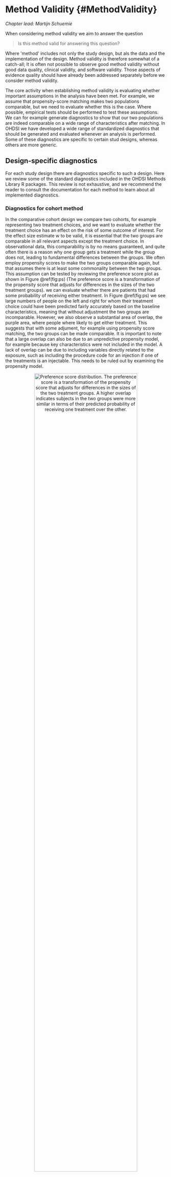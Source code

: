 # Method Validity {#MethodValidity}

*Chapter lead: Martijn Schuemie*

When considering method validity we aim to answer the question

> Is this method valid for answering this question?

Where 'method' includes not only the study design, but als the data and the implementation of the design. Method validity is therefore somewhat of a catch-all; It is often not possible to observe good method validity without good data quality, clinical validity, and software validity. Those aspects of evidence quality should have already been addressed separately before we consider method validity.

The core activity when establishing method validity is evaluating whether important assumptions in the analysis have been met. For example, we assume that propensity-score matching makes two populations comparable, but we need to evaluate whether this is the case. Where possible, empirical tests should be performed to test these assumptions. We can for example generate diagnostics to show that our two populations are indeed comparable on a wide range of characteristics after matching. In OHDSI we have developed a wide range of standardized diagnostics that should be generated and evaluated whenever an analysis is performed. Some of these diagnostics are specific to certain stud designs, whereas others are more generic.

## Design-specific diagnostics

For each study design there are diagnostics specific to such a design. Here we review some of the standard diagnostics included in the OHDSI Methods Library R packages. This review is not exhaustive, and we recommend the reader to consult the documentation for each method to learn about all implemented diagnostics. 

### Diagnostics for cohort method

In the comparative cohort design we compare two cohorts, for example representing two treatment choices, and we want to evaluate whether the treatment choice has an effect on the risk of some outcome of interest. For the effect size estimate w to be valid, it is essential that the two groups are comparable in all relevant aspects except the treatment choice. In observational data, this comparability is by no means guaranteed, and quite often there is a reason why one group gets a treatment while the group does not, leading to fundamental differences between the groups. We often employ propensity scores to make the two groups comparable again, but that assumes there is at least some commonality between the two groups. This assumption can be tested by reviewing the preference score plot as shown in Figure \@ref(fig:ps) (The preference score is a transformation of the propensity score that adjusts for differences in the sizes of the two treatment groups). we can evaluate whether there are patients that had some probability of receiving either treatment. In Figure \@ref(fig:ps) we see large numbers of people on the left and right for whom their treatment choice could have been predicted fairly accurately based on the baseline characteristics, meaning that without adjustment the two groups are incomparable. However, we also observe a substantial area of overlap, the purple area, where people where likely to get either treatment. This suggests that with some adjument, for example using propensity score matching, the two groups can be made comparable. It is important to note that a large overlap can also be due to an unpredictive propensity model, for example because key characteristics were not included in the model. A lack of overlap can be due to including variables directly related to the exposure, such as including the procedure code for an injection if one of the treatments is an injectable. This needs to be ruled out by examining the propensity model.

<div class="figure" style="text-align: center">
<img src="images/MethodValidity/ps.png" alt="Preference score distribution. The preference score is a transformation of the propensity score that adjusts for differences in the sizes of the two treatment groups. A higher overlap indicates subjects in the two groups were more similar in terms of their predicted probability of receiving one treatment over the other." width="80%" />
<p class="caption">(\#fig:ps)Preference score distribution. The preference score is a transformation of the propensity score that adjusts for differences in the sizes of the two treatment groups. A higher overlap indicates subjects in the two groups were more similar in terms of their predicted probability of receiving one treatment over the other.</p>
</div>

Once we believe there is some hope of making the two groups comparable, we need to evaluate whether we indeed succeed by examining a large number of baseline characteristics after adjustment. Figure \@ref(fig:balanceScatterplot) shows the absolute standardized difference of the mean between the two groups for a large number of covariates, both before and after matching on the propensity score. A rule-of-thumb that is often used is to consider any variabel with absolute standardized difference of the mean < 0.1 to be in balance. We see in Figure \@ref(fig:balanceScatterplot) that many covariates show imbalance before matching, but matching achieves balance on all covariates.

<div class="figure" style="text-align: center">
<img src="images/MethodValidity/balanceScatterplot.png" alt="Covariate balance before and after matching. Each dot represents the standardizes difference of means for a single covariate before and after matching on the propensity score. " width="60%" />
<p class="caption">(\#fig:balanceScatterplot)Covariate balance before and after matching. Each dot represents the standardizes difference of means for a single covariate before and after matching on the propensity score. </p>
</div>

### Diagnostics for SCCS

One assumption in the self-controlled case series (SCCS) design is that the end of observation is independent of the outcome. This assumption is often violated in the case of serious, potentially lethal, events such as myocardial infarction. We can evaluate whether the assumption holds by generating the plot shown in Figure \@ref(fig:timeToObsEnd), which shows a histograms of the time to obsevation period end for those that are censored, and those that uncensored. In our data we consider those whose observation period ends at the end date of data capture (the date when observation stopped for the entire data base, for example the date of extraction, or the study end date) to be uncensored, and all others to be censored. In Figure \@ref(fig:timeToObsEnd) we see only minor differences between the two distributions, suggesting our assumptions holds.

<div class="figure" style="text-align: center">
<img src="images/MethodValidity/timeToObsEnd.png" alt="Time to observation end for those that are censored, and those that uncensored." width="100%" />
<p class="caption">(\#fig:timeToObsEnd)Time to observation end for those that are censored, and those that uncensored.</p>
</div>

## Diagnostics for all estimation

Some diagnostics are applicable for all population-level estimation studies. These require the inclusion of control hypotheses, research questions where the answer is already known. We can then evaluate whether our design produces results in line with the truth. Controls can be divided into negative controls and positive controls.

### Negative and positive controls

Negative controls are exposure-outcome pairs where one believes no causal effect exists, and including negative controls or 'falsification endpoints' [@prased_2013] has been recommended as a means to detect confounding [@lipsitch_2010], selection bias and measurement error [@arnold_2016]. For example, in one study [@zaadstra_2008] investigating the relationship between childhood diseases and later multiple sclerosis (MS), the authors include three negative controls that are not believed to cause MS: a broken arm, concussion, and tonsillectomy. Two of these three controls produce statistically significant associations with MS, suggesting that the study may be biased. We should select negative controls that are comparable to our hypothesis of interest, which means we typically select exposure-outcome pairs that either have the same exposure as the hypothesis of interest (so-called 'outcome controls') or the same outcome ('exposure controls). In OHDSI we have developed a semi-automated procedure for selecting negative controls [@voss_2016]. In brief, information from literature, product labels, and spontaneous reporting is automatically extracted and synthesized to produce a candidate list of outcomes with no known links with any hypertension treatment. We rank-order this list by prevalence in an observational database and manually review these in order.

To understand the behavior of a method when the true relative risk is smaller or greater than one requires the use of positive controls, where the null is believed to not be true. Unfortunately, real positive controls for observational research tend to be problematic for three reasons. First, in most research contexts, for example when comparing the effect of two treatments, there is a paucity of positive controls relevant for that specific context. Second, even if positive controls are available, the magnitude of the effect size may not be known with great accuracy, and often depends on the population in which one measures it. Third, when treatments are widely known to cause a particular outcome, this shapes the behavior of physicians prescribing the treatment, for example by taking actions to mitigate the risk of unwanted outcomes, thereby rendering the positive controls useless as a means for evaluation [@noren_2014].
In OHDSI we therefore use synthetic positive controls [@schuemie_2018], created by modifying a negative control through injection of additional, simulated occurrences of the outcome during the time at risk of the exposure. One issue that stands important is the preservation of confounding. The negative controls may show strong confounding, but if we inject additional outcomes randomly, these new outcomes will not be confounded, and we may therefore be optimistic in our evaluation of our capacity to deal with confounding for positive controls. To preserve confounding, we want the new outcomes to show similar associations with baseline subject-specific covariates as the original outcomes. To achieve this, we fit large-scale predictive models for each negative control using $L_1$ regularized survival regression [@suchard_2013]. We insert new outcomes by drawing from the per-subject predicted probabilities within the exposed population until we achieve the desired incidence rate ratio. Figure \@ref(fig:posControlSynth) depicts this process.

<div class="figure" style="text-align: center">
<img src="images/MethodValidity/posControlSynth.png" alt="Synthesizing positive controls from negative controls." width="90%" />
<p class="caption">(\#fig:posControlSynth)Synthesizing positive controls from negative controls.</p>
</div>

### Metrics

Based on the estimates of a particular method for the negative and positive controls, we can then understand the operating characteristic by computing a range of metrics, for example:

*	**Area Under the receiver operator Curve (AUC)**: the ability to discriminate between positive and negative controls. 
*	**Coverage**: how often the true effect size is within the 95% confidence interval.
*	**Mean precision**: precision is computed as 1 / (standard error)2, higher precision means narrower confidence intervals. We can use the geometric mean to account for the skewed distribution of the precision.
*	**Mean squared error (MSE)**: Mean squared error between the log of the effect size point-estimate and the log of the true effect size.
*	**Type 1 error**: For negative controls, how often was the null rejected (at alpha = 0.05). This is equivalent to the false positive rate and 1 - specificity.
*	**Type 2 error**: For positive controls, how often was the null not rejected (at alpha = 0.05). This is equivalent to the false negative rate and 1 - sensitivity.
*	**Non-estimable**: For how many of the controls was the method unable to produce an estimate? There can be various reasons why an estimate cannot be produced, for example because there were no subjects left after propensity score matching, or because no subjects remained having the outcome.

Depending on our use case, we can evaluate whether these operating characterists are suitable for our goal. For example, if we wish to perform signal detection, we may care about type I and type II error, or if we are willing to modify our alpha threshold, we may inspect the AUC instead. 

### Empirical calibration

Often the type I error (at alpha = 0.05) is larger than 5%, and the coverage of the 95% confidence interval is lower than 95%. OHDSI has developed processes for calibration p-values and confidence intervals to restore these operating characteristics to nominal. 

For p-value calibration [@schuemie_2014] we estimate the empirical null distribution using the observed estimates for negative controls; We fit a Gaussian probability distribution to the estimates, taking into account the sampling error of each estimate. Using this null distribution we then compute the calibrated p-value for the hypothesis of interest, considering both random error and systematic error.

For confidence inteval calibration [@schuemie_2018] we estimate a systematic error distribution, which we assume is Gaussian with a mean and standard deviation linearly related to the logarithm of the true effect size. Using the estimated distribution, we then generate calibrated confidence intervals considering both random and systematic error. Typically, but not necessarily, the calibrated confidence interval is wider than the nominal confidence interval, reflecting the problems unaccounted for in the standard procedure (such as unmeasured confounding, selection bias and measurement error) but accounted for in the calibration.

Both p-value calibration and confidence interval calibration are implemented in the [EmpiricalCalibration](https://ohdsi.github.io/EmpiricalCalibration/) package.

### Replication across sites

Another form of method validation can come from executing the study across several different databases that possibly represent different populations, different health care systems, and different data capture processes. Prior research has shown that executing the same study design across different databases can produce vastly different effect size estimates [@madigan_2013], suggesting the design does not adequately address the different biases found in the different databases. However, not observing heterogeneity of effects does not guarantee an unbiased estimate. It is not unlikely that all databases share a similar bias, and that all estimates are therefore consistently wrong.

### Sensitivity analyses

When designing a study there are often design choices that are uncertain. For example, should propensity score matchign of stratification be used? If stratification is used, how many strata? What is the appropriate time-at-risk? When faced with such uncertainty, one solution is to evaluate various options, and observe the sensitivity of the results to the design choice. If the estimate remains the same under various options, we can say the study is robust to the uncertainty.

This definition of sensitivity analysis should not be confused with the definitions used by others such as @rosenbaum_2005, who define sensitivity analysis to 'appraise how the conclusions of a study might be altered by hidden biases of various magnitudes'.

## Diagnostics for all prediction

Todo

## Method validation in practice

Example: risk of angioedema and AMI in new users of ACE inhibitors compared to new users of thiazide and thiazide-like diuretics

How to select negative controls using ATLAS

- Create a concept set containing both target and comparator exposure concepts.
- Go to the 'Explore evidence' tab and click 'Generate'
- Manually review negative controls, considering
  - Does the drug not cause the outcome?
  - Does the drug not prevent / treat the outcome?
  - Does the negative control appear in the data? 

Include negative and positive controls. 

Compute metrics

- Need to add functions to MethodEvaluation

Generate calibration plots

Calibrate CI and p-value

- Use EmpiricalCalibration package


## Advanced: OHDSI Methods Benchmark

Todo: add text on OHDSI Methods Benchmark
